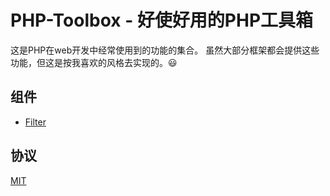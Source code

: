 # PHP-Toolbox - 好使好用的PHP工具箱

这是PHP在web开发中经常使用到的功能的集合。
虽然大部分框架都会提供这些功能，但这是按我喜欢的风格去实现的。:smiley:

## 组件

- [Filter](https://github.com/jmjoyPHP-Tollbox/blob/master/doc/Filter.md)

## 协议

[MIT](https://github.com/jmjoy/PHP-Toolbox/blob/master/LICENSE)
